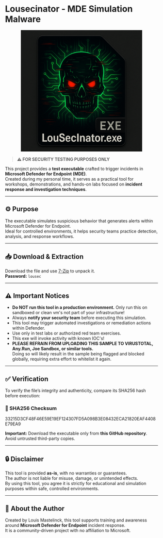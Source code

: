 # Lousecinator - MDE Simulation Malware

<p align="center">
  <img src="https://github.com/LouisMastelinck/LouSecInator/blob/main/lousecinator.jpeg?raw=true" alt="Lousecinator Screenshot" width="400"/>
</p>


> **⚠️ FOR SECURITY TESTING PURPOSES ONLY**

This project provides a **test executable** crafted to trigger incidents in **Microsoft Defender for Endpoint (MDE)**.  
Created during my personal time, it serves as a practical tool for workshops, demonstrations, and hands-on labs focused on **incident response and investigation techniques**.

---

## ⚙️ Purpose

The executable simulates suspicious behavior that generates alerts within Microsoft Defender for Endpoint.  
Ideal for controlled environments, it helps security teams practice detection, analysis, and response workflows.

---

## 📥 Download & Extraction

Download the file and use [7-Zip](https://www.7-zip.org/) to unpack it.  
**Password:** `lousec`

---

## ⚠️ Important Notices

- **Do NOT run this tool in a production environment.**  Only run this on sandboxed or clean vm's not part of your infrastructure!
- Always **notify your security team** before executing this simulation.  
- This tool may trigger automated investigations or remediation actions within Defender.  
- Use only in test labs or authorized red team exercises.
- This exe will invoke activity with known IOC's!
- **PLEASE REFRAIN FROM UPLOADING THIS SAMPLE TO VIRUSTOTAL, Any.Run, Joe Sandbox, or similar tools.**  
  Doing so will likely result in the sample being flagged and blocked globally, requiring extra effort to whitelist it again.

---

## ✅ Verification

To verify the file’s integrity and authenticity, compare its SHA256 hash before execution:

### 🔐 SHA256 Checksum

33215D3CF48F46E59E19EF124307FD5A098B3E08432ECA21820EAF4408E79EA9

**Important:** Download the executable only from **this GitHub repository**.  
Avoid untrusted third-party copies.

---

## 🔒 Disclaimer

This tool is provided **as-is**, with no warranties or guarantees.  
The author is not liable for misuse, damage, or unintended effects.  
By using this tool, you agree it is strictly for educational and simulation purposes within safe, controlled environments.

---

## 🙋 About the Author

Created by Louis Mastelinck, this tool supports training and awareness around **Microsoft Defender for Endpoint** incident response.  
It is a community-driven project with no affiliation to Microsoft.
